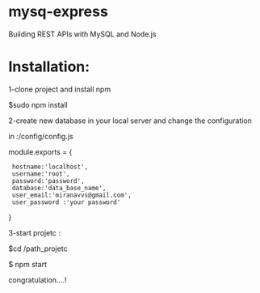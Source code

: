 # mysq-express
Building REST APIs with MySQL and Node.js 

Installation:
=============

1-clone project and install npm

$sudo npm install 

2-create new  database in your local server and change the configuration 

in :/config/config.js

module.exports = {

     hostname:'localhost',
     username:'root',
     password:'password',
     database:'data_base_name',
     user_email:'miranavvs@gmail.com',
     user_password :'your password'
}

3-start projetc :

$cd /path_projetc

$ npm start

congratulation....!
